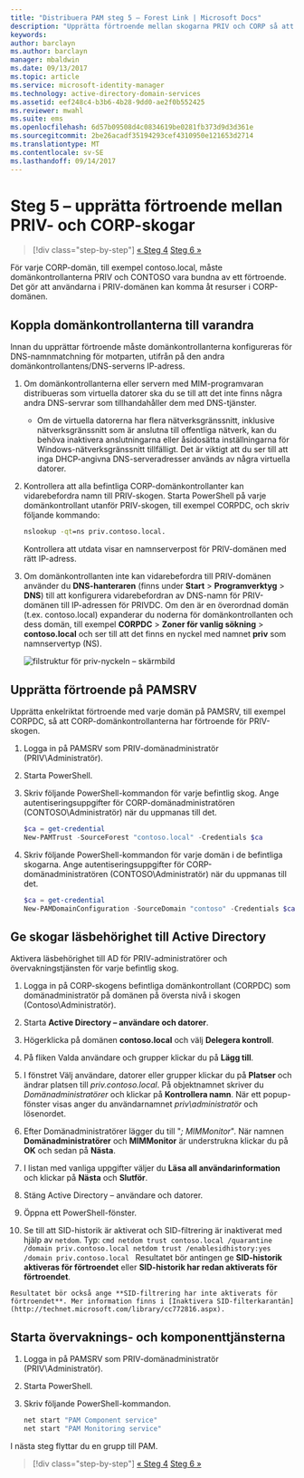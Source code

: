 ```yaml
---
title: "Distribuera PAM steg 5 – Forest Link | Microsoft Docs"
description: "Upprätta förtroende mellan skogarna PRIV och CORP så att privilegierade användare i PRIV fortfarande kan komma åt resurser i CORP."
keywords: 
author: barclayn
ms.author: barclayn
manager: mbaldwin
ms.date: 09/13/2017
ms.topic: article
ms.service: microsoft-identity-manager
ms.technology: active-directory-domain-services
ms.assetid: eef248c4-b3b6-4b28-9dd0-ae2f0b552425
ms.reviewer: mwahl
ms.suite: ems
ms.openlocfilehash: 6d57b09508d4c0834619be0281fb373d9d3d361e
ms.sourcegitcommit: 2be26acadf35194293cef4310950e121653d2714
ms.translationtype: MT
ms.contentlocale: sv-SE
ms.lasthandoff: 09/14/2017
---
```

# <a name="step-5--establish-trust-between-priv-and-corp-forests"></a>Steg 5 – upprätta förtroende mellan PRIV- och CORP-skogar

>[!div class="step-by-step"]
[« Steg 4](step-4-install-mim-components-on-pam-server.md)
[Steg 6 »](step-6-transition-group-to-pam.md)

För varje CORP-domän, till exempel contoso.local, måste domänkontrollanterna PRIV och CONTOSO vara bundna av ett förtroende. Det gör att användarna i PRIV-domänen kan komma åt resurser i CORP-domänen.

## <a name="connect-each-domain-controller-to-its-counterpart"></a>Koppla domänkontrollanterna till varandra

Innan du upprättar förtroende måste domänkontrollanterna konfigureras för DNS-namnmatchning för motparten, utifrån på den andra domänkontrollantens/DNS-serverns IP-adress.

1.  Om domänkontrollanterna eller servern med MIM-programvaran distribueras som virtuella datorer ska du se till att det inte finns några andra DNS-servrar som tillhandahåller dem med DNS-tjänster.
    - Om de virtuella datorerna har flera nätverksgränssnitt, inklusive nätverksgränssnitt som är anslutna till offentliga nätverk, kan du behöva inaktivera anslutningarna eller åsidosätta inställningarna för Windows-nätverksgränssnitt tillfälligt. Det är viktigt att du ser till att inga DHCP-angivna DNS-serveradresser används av några virtuella datorer.

2.  Kontrollera att alla befintliga CORP-domänkontrollanter kan vidarebefordra namn till PRIV-skogen. Starta PowerShell på varje domänkontrollant utanför PRIV-skogen, till exempel CORPDC, och skriv följande kommando:

    ```cmd
    nslookup -qt=ns priv.contoso.local.
    ```
    Kontrollera att utdata visar en namnserverpost för PRIV-domänen med rätt IP-adress.

3.  Om domänkontrollanten inte kan vidarebefordra till PRIV-domänen använder du **DNS-hanteraren** (finns under **Start** > **Programverktyg** > **DNS**) till att konfigurera vidarebefordran av DNS-namn för PRIV-domänen till IP-adressen för PRIVDC. Om den är en överordnad domän (t.ex. contoso.local) expanderar du noderna för domänkontrollanten och dess domän, till exempel **CORPDC** > **Zoner för vanlig sökning** > **contoso.local** och ser till att det finns en nyckel med namnet **priv** som namnservertyp (NS).

    ![filstruktur för priv-nyckeln – skärmbild](./media/PAM_GS_DNS_Manager.png)

## <a name="establish-trust-on-pamsrv"></a>Upprätta förtroende på PAMSRV

Upprätta enkelriktat förtroende med varje domän på PAMSRV, till exempel CORPDC, så att CORP-domänkontrollanterna har förtroende för PRIV-skogen.

1. Logga in på PAMSRV som PRIV-domänadministratör (PRIV\Administratör).

2.  Starta PowerShell.

3.  Skriv följande PowerShell-kommandon för varje befintlig skog. Ange autentiseringsuppgifter för CORP-domänadministratören (CONTOSO\Administratör) när du uppmanas till det.

    ```PowerShell
    $ca = get-credential
    New-PAMTrust -SourceForest "contoso.local" -Credentials $ca
    ```

4.  Skriv följande PowerShell-kommandon för varje domän i de befintliga skogarna. Ange autentiseringsuppgifter för CORP-domänadministratören (CONTOSO\Administratör) när du uppmanas till det.

    ```PowerShell
    $ca = get-credential
    New-PAMDomainConfiguration -SourceDomain "contoso" -Credentials $ca
    ```

## <a name="give-forests-read-access-to-active-directory"></a>Ge skogar läsbehörighet till Active Directory

Aktivera läsbehörighet till AD för PRIV-administratörer och övervakningstjänsten för varje befintlig skog.

1.  Logga in på CORP-skogens befintliga domänkontrollant (CORPDC) som domänadministratör på domänen på översta nivå i skogen (Contoso\Administratör).  
2.  Starta **Active Directory – användare och datorer**.  
3.  Högerklicka på domänen **contoso.local** och välj **Delegera kontroll**.  
4.  På fliken Valda användare och grupper klickar du på **Lägg till**.  
5.  I fönstret Välj användare, datorer eller grupper klickar du på **Platser** och ändrar platsen till *priv.contoso.local*.  På objektnamnet skriver du *Domänadministratörer* och klickar på **Kontrollera namn**. När ett popup-fönster visas anger du användarnamnet *priv\administratör* och lösenordet.  
6.  Efter Domänadministratörer lägger du till "*; MIMMonitor*". När namnen **Domänadministratörer** och **MIMMonitor** är understrukna klickar du på **OK** och sedan på **Nästa**.  
7.  I listan med vanliga uppgifter väljer du **Läsa all användarinformation** och klickar på **Nästa** och **Slutför**.  
8.  Stäng Active Directory – användare och datorer.

9.  Öppna ett PowerShell-fönster.
10.  Se till att SID-historik är aktiverat och SID-filtrering är inaktiverat med hjälp av `netdom`. Typ:
    ```cmd
    netdom trust contoso.local /quarantine /domain priv.contoso.local
    netdom trust /enablesidhistory:yes /domain priv.contoso.local
    ```
    Resultatet bör antingen ge **SID-historik aktiveras för förtroendet** eller **SID-historik har redan aktiverats för förtroendet**.

    Resultatet bör också ange **SID-filtrering har inte aktiverats för förtroendet**. Mer information finns i [Inaktivera SID-filterkarantän](http://technet.microsoft.com/library/cc772816.aspx).

## <a name="start-the-monitoring-and-component-services"></a>Starta övervaknings- och komponenttjänsterna

1.  Logga in på PAMSRV som PRIV-domänadministratör (PRIV\Administratör).

2.  Starta PowerShell.

3.  Skriv följande PowerShell-kommandon.

    ```cmd
    net start "PAM Component service"
    net start "PAM Monitoring service"
    ```

I nästa steg flyttar du en grupp till PAM.

>[!div class="step-by-step"]
[« Steg 4](step-4-install-mim-components-on-pam-server.md)
[Steg 6 »](step-6-transition-group-to-pam.md)
